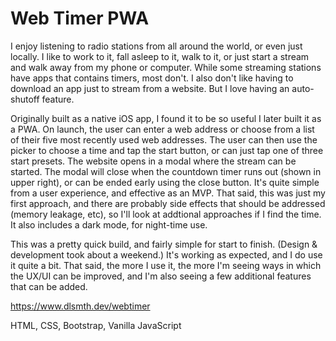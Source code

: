 # Web Timer PWA

I enjoy listening to radio stations from all around the world, or even just locally. I like to work to it, fall asleep to it, walk to it, or just start a stream and walk away from my phone or computer. While some streaming stations have apps that contains timers, most don't. I also don't like having to download an app just to stream from a website. But I love having an auto-shutoff feature.

Originally built as a native iOS app, I found it to be so useful I later built it as a PWA. On launch, the user can enter a web address or choose from a list of their five most recently used web addresses. The user can then use the picker to choose a time and tap the start button, or can just tap one of three start presets. The website opens in a modal where the stream can be started. The modal will close when the countdown timer runs out (shown in upper right), or can be ended early using the close button. It's quite simple from a user experience, and effective as an MVP. That said, this was just my first approach, and there are probably side effects that should be addressed (memory leakage, etc), so I'll look at addtional approaches if I find the time. It also includes a dark mode, for night-time use.

This was a pretty quick build, and fairly simple for start to finish. (Design & development took about a weekend.) It's working as expected, and I do use it quite a bit. That said, the more I use it, the more I'm seeing ways in which the UX/UI can be improved, and I'm also seeing a few additional features that can be added.

https://www.dlsmth.dev/webtimer

HTML, CSS, Bootstrap, Vanilla JavaScript

